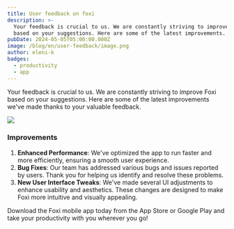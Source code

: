 ```yaml
---
title: User feedback on foxi
description: >-
  Your feedback is crucial to us. We are constantly striving to improve Foxi
  based on your suggestions. Here are some of the latest improvements. 
pubDate: 2024-05-05T05:00:00.000Z
image: /blog/en/user-feedback/image.png
author: eleni-k
badges:
  - productivity
  - app
---
```

Your feedback is crucial to us. We are constantly striving to improve Foxi based on your suggestions. Here are some of the latest improvements we've made thanks to your valuable feedback.

![](/blog/en/user-feedback/post-04.png)

### Improvements

1. **Enhanced Performance**: We've optimized the app to run faster and more efficiently, ensuring a smooth user experience.
1. **Bug Fixes**: Our team has addressed various bugs and issues reported by users. Thank you for helping us identify and resolve these problems.
1. **New User Interface Tweaks**: We've made several UI adjustments to enhance usability and aesthetics. These changes are designed to make Foxi more intuitive and visually appealing.

Download the Foxi mobile app today from the App Store or Google Play and take your productivity with you wherever you go!

